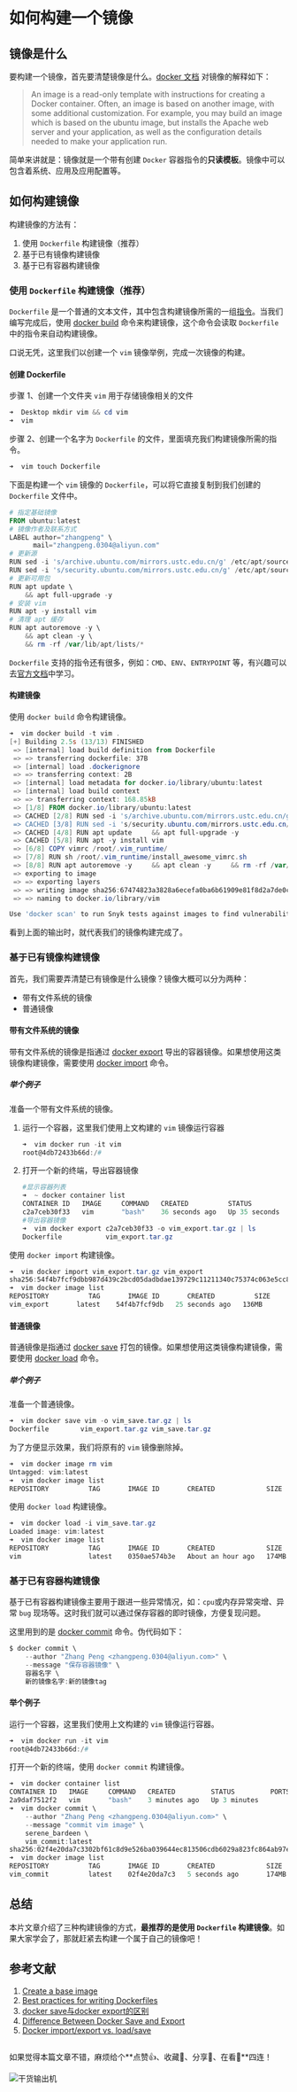 # 如何构建一个镜像

## 镜像是什么

要构建一个镜像，首先要清楚镜像是什么。[docker 文档](https://docs.docker.com/get-started/overview/) 对镜像的解释如下：

> An image is a read-only template with instructions for creating a Docker container. Often, an image is based on another image, with some additional customization. For example, you may build an image which is based on the ubuntu image, but installs the Apache web server and your application, as well as the configuration details needed to make your application run.

简单来讲就是：镜像就是一个带有创建 `Docker` 容器指令的**只读模板**。镜像中可以包含着系统、应用及应用配置等。

## 如何构建镜像

构建镜像的方法有：

1. 使用 `Dockerfile` 构建镜像（推荐）
2. 基于已有镜像构建镜像
3. 基于已有容器构建镜像

### 使用 `Dockerfile` 构建镜像（推荐）

`Dockerfile` 是一个普通的文本文件，其中包含构建镜像所需的一组[指令](https://docs.docker.com/engine/reference/builder/)。当我们编写完成后，使用 [docker build](https://docs.docker.com/engine/reference/commandline/build/) 命令来构建镜像，这个命令会读取 `Dockerfile` 中的指令来自动构建镜像。

口说无凭，这里我们以创建一个 `vim` 镜像举例，完成一次镜像的构建。

#### 创建 Dockerfile

步骤 1、创建一个文件夹 `vim` 用于存储镜像相关的文件

```powershell
➜  Desktop mkdir vim && cd vim
➜  vim 
```

步骤 2、创建一个名字为 `Dockerfile` 的文件，里面填充我们构建镜像所需的指令。

```powershell
➜  vim touch Dockerfile
```

下面是构建一个 `vim` 镜像的 `Dockerfile`，可以将它直接复制到我们创建的 `Dockerfile` 文件中。

```powershell
# 指定基础镜像
FROM ubuntu:latest
# 镜像作者及联系方式
LABEL author="zhangpeng" \
      mail="zhangpeng.0304@aliyun.com"
# 更新源
RUN sed -i 's/archive.ubuntu.com/mirrors.ustc.edu.cn/g' /etc/apt/sources.list 
RUN sed -i 's/security.ubuntu.com/mirrors.ustc.edu.cn/g' /etc/apt/sources.list
# 更新可用包
RUN apt update \
    && apt full-upgrade -y 
# 安装 vim
RUN apt -y install vim
# 清理 apt 缓存
RUN apt autoremove -y \
    && apt clean -y \
    && rm -rf /var/lib/apt/lists/*
```

`Dockerfile` 支持的指令还有很多，例如：`CMD`、`ENV`、`ENTRYPOINT` 等，有兴趣可以去[官方文档](https://docs.docker.com/engine/reference/builder/)中学习。

#### 构建镜像

使用 `docker build` 命令构建镜像。

```powershell
➜  vim docker build -t vim .
[+] Building 2.5s (13/13) FINISHED
 => [internal] load build definition from Dockerfile                     0.0s
 => => transferring dockerfile: 37B                                      0.0s
 => [internal] load .dockerignore                                        0.0s
 => => transferring context: 2B                                          0.0s
 => [internal] load metadata for docker.io/library/ubuntu:latest         0.0s
 => [internal] load build context                                        0.2s
 => => transferring context: 168.85kB                                    0.2s
 => [1/8] FROM docker.io/library/ubuntu:latest                           0.0s
 => CACHED [2/8] RUN sed -i 's/archive.ubuntu.com/mirrors.ustc.edu.cn/g  0.0s
 => CACHED [3/8] RUN sed -i 's/security.ubuntu.com/mirrors.ustc.edu.cn/  0.0s
 => CACHED [4/8] RUN apt update     && apt full-upgrade -y               0.0s
 => CACHED [5/8] RUN apt -y install vim                                  0.0s
 => [6/8] COPY vimrc /root/.vim_runtime/                                 0.3s
 => [7/8] RUN sh /root/.vim_runtime/install_awesome_vimrc.sh             0.3s
 => [8/8] RUN apt autoremove -y     && apt clean -y     && rm -rf /var/  1.3s
 => exporting to image                                                   0.3s
 => => exporting layers                                                  0.3s
 => => writing image sha256:67474823a3828a6ecefa0ba6b61909e81f8d2a7de0c  0.0s
 => => naming to docker.io/library/vim                                   0.0s

Use 'docker scan' to run Snyk tests against images to find vulnerabilities and learn how to fix them
```

看到上面的输出时，就代表我们的镜像构建完成了。

### 基于已有镜像构建镜像

首先，我们需要弄清楚已有镜像是什么镜像？镜像大概可以分为两种：

- 带有文件系统的镜像
- 普通镜像

#### 带有文件系统的镜像
  
带有文件系统的镜像是指通过 [docker export](https://docs.docker.com/engine/reference/commandline/export/) 导出的容器镜像。如果想使用这类镜像构建镜像，需要使用 [docker import](https://docs.docker.com/engine/reference/commandline/import/) 命令。

##### 举个例子

准备一个带有文件系统的镜像。

1. 运行一个容器，这里我们使用上文构建的 `vim` 镜像运行容器

    ```powershell
    ➜  vim docker run -it vim
    root@4db72433b66d:/#
    ```

2. 打开一个新的终端，导出容器镜像

    ```powershell
    #显示容器列表
    ➜  ~ docker container list
    CONTAINER ID   IMAGE     COMMAND   CREATED          STATUS          PORTS     NAMES
    c2a7ceb30f33   vim       "bash"    36 seconds ago   Up 35 seconds             objective_heyrovsky
    #导出容器镜像
    ➜  vim docker export c2a7ceb30f33 -o vim_export.tar.gz | ls
    Dockerfile           vim_export.tar.gz
    ```

使用 `docker import` 构建镜像。

```powershell
➜  vim docker import vim_export.tar.gz vim_export
sha256:54f4b7fcf9dbb987d439c2bcd05dadbdae139729c11211340c75374c063e5cc8
➜  vim docker image list
REPOSITORY          TAG       IMAGE ID       CREATED          SIZE
vim_export       latest    54f4b7fcf9db   25 seconds ago   136MB
```

#### 普通镜像
  
普通镜像是指通过 [docker save](https://docs.docker.com/engine/reference/commandline/save/) 打包的镜像。如果想使用这类镜像构建镜像，需要使用 [docker load](https://docs.docker.com/engine/reference/commandline/load/) 命令。

##### 举个例子

准备一个普通镜像。

```powershell
➜  vim docker save vim -o vim_save.tar.gz | ls
Dockerfile        vim_export.tar.gz vim_save.tar.gz
```

为了方便显示效果，我们将原有的 `vim` 镜像删除掉。

```powershell
➜  vim docker image rm vim
Untagged: vim:latest
➜  vim docker image list
REPOSITORY          TAG       IMAGE ID       CREATED             SIZE
```

使用 `docker load` 构建镜像。

```powershell
➜  vim docker load -i vim_save.tar.gz
Loaded image: vim:latest
➜  vim docker image list
REPOSITORY          TAG       IMAGE ID       CREATED             SIZE
vim                 latest    0350ae574b3e   About an hour ago   174MB
```

### 基于已有容器构建镜像

基于已有容器构建镜像主要用于跟进一些异常情况，如：`cpu`或内存异常突增、异常 `bug` 现场等。这时我们就可以通过保存容器的即时镜像，方便复现问题。

这里用到的是 [docker commit](https://docs.docker.com/engine/reference/commandline/commit/) 命令。伪代码如下：

```powershell
$ docker commit \
    --author "Zhang Peng <zhangpeng.0304@aliyun.com>" \
    --message "保存容器镜像" \
    容器名字 \
    新的镜像名字:新的镜像tag
```

#### 举个例子

运行一个容器，这里我们使用上文构建的 `vim` 镜像运行容器。

```powershell
➜  vim docker run -it vim
root@4db72433b66d:/#
```

打开一个新的终端，使用 `docker commit` 构建镜像。

```powershell
➜  vim docker container list
CONTAINER ID   IMAGE     COMMAND   CREATED         STATUS         PORTS     NAMES
2a9daf7512f2   vim       "bash"    3 minutes ago   Up 3 minutes             serene_bardeen
➜  vim docker commit \
    --author "Zhang Peng <zhangpeng.0304@aliyun.com>" \
    --message "commit vim image" \
    serene_bardeen \
    vim_commit:latest
sha256:02f4e20da7c3302bf61c8d9e526ba039644ec813506cdb6029a823fc864ab97e
➜  vim docker image list
REPOSITORY          TAG       IMAGE ID       CREATED             SIZE
vim_commit          latest    02f4e20da7c3   5 seconds ago       174MB
```

## 总结

本片文章介绍了三种构建镜像的方式，**最推荐的是使用 `Dockerfile` 构建镜像**。如果大家学会了，那就赶紧去构建一个属于自己的镜像吧！

## 参考文献

1. [Create a base image](https://docs.docker.com/develop/develop-images/baseimages/)
2. [Best practices for writing Dockerfiles](https://docs.docker.com/develop/develop-images/dockerfile_best-practices/)
3. [docker save与docker export的区别](https://jingsam.github.io/2017/08/26/docker-save-and-docker-export.html)
4. [Difference Between Docker Save and Export](https://www.baeldung.com/ops/docker-save-export)
5. [Docker import/export vs. load/save](https://pspdfkit.com/blog/2019/docker-import-export-vs-load-save/)

## 

如果觉得本篇文章不错，麻烦给个**点赞👍、收藏🌟、分享👊、在看👀**四连！

![干货输出机](https://img.zhangpeng.site/wechat/qrcode.jpg)
